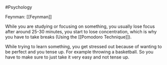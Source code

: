 #Psychology 

Feynman: [[Feynman]]

While you are studying or focusing on something, you usually lose focus after around 25-30 minutes, you start to lose concentration, which is why you have to take breaks (Using the [[Pomodoro Technique]]).

While trying to learn something, you get stressed out because of wanting to be perfect and you tense up. For example throwing a basketball. So you have to make sure to just take it very easy and not tense up.